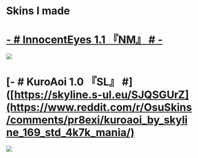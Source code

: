 # Skins I made

# [- # InnocentEyes 1.1 『NM』 # -](https://skyline.s-ul.eu/w8YXIjrx) 
![](https://cdn.discordapp.com/attachments/736160605337288754/1060200548193796236/screenshot003.png)

# [- # KuroAoi 1.0 『SL』 #]([https://skyline.s-ul.eu/SJQSGUrZ](https://www.reddit.com/r/OsuSkins/comments/pr8exi/kuroaoi_by_skyline_169_std_4k7k_mania/)
![](https://cdn.discordapp.com/attachments/736160605337288754/1060200905712087081/screenshot004.png)

